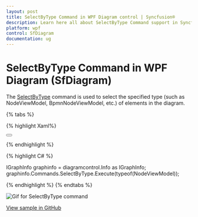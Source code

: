 ```yaml
---
layout: post
title: SelectByType Command in WPF Diagram control | Syncfusion®
description: Learn here all about SelectByType Command support in Syncfusion® WPF Diagram (SfDiagram) control and more.
platform: wpf
control: SfDiagram
documentation: ug
---
```


# SelectByType Command in WPF Diagram (SfDiagram)

The [SelectByType](https://help.syncfusion.com/cr/wpf/Syncfusion.UI.Xaml.Diagram.IDiagramCommands.html#Syncfusion_UI_Xaml_Diagram_IDiagramCommands_SelectByType) command is used to select the specified type (such as NodeViewModel, BpmnNodeViewModel, etc.) of elements in the diagram.

{% tabs %}

{% highlight Xaml%}

<Button Height="50" Content="SelectByType" Name="SelectByType" Command="Syncfusion:DiagramCommands.SelectByType" CommandParameter="{x:Type Syncfusion:NodeViewModel}"></Button>

{% endhighlight %}

{% highlight C# %}

IGraphInfo graphinfo = diagramcontrol.Info as IGraphInfo;
graphinfo.Commands.SelectByType.Execute(typeof(NodeViewModel));

{% endhighlight %}
{% endtabs %}

![Gif for SelectByType command](Commands_Images/Commands_SelectByType.gif)


[View sample in GitHub](https://github.com/SyncfusionExamples/WPF-Diagram-Examples/tree/master/Samples/Commands/Rotate%20Command)
